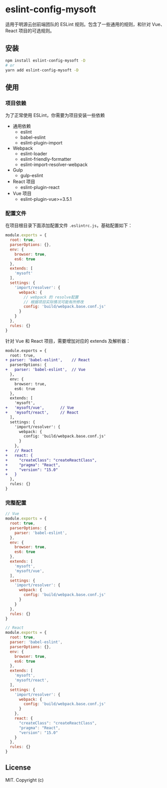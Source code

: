 # eslint-config-mysoft

适用于明源云创前端团队的 ESLint 规则。包含了一些通用的规则，和针对 Vue、 React 项目的可选规则。

## 安装

```bash
npm install eslint-config-mysoft -D
# or
yarn add eslint-config-mysoft -D
```

## 使用

### 项目依赖

为了正常使用 ESLint，你需要为项目安装一些依赖

- 通用依赖
  - eslint
  - babel-eslint
  - eslint-plugin-import
- Webpack
  - eslint-loader
  - eslint-friendly-formatter
  - eslint-import-resolver-webpack
- Gulp
  - gulp-eslint
- React 项目
  - eslint-plugin-react
- Vue 项目
  - eslint-plugin-vue>=3.5.1

### 配置文件

在项目根目录下面添加配置文件 `.eslintrc.js`，基础配置如下：

```js
module.exports = {
  root: true,
  parserOptions: {},
  env: {
    browser: true,
    es6: true
  },
  extends: [
    'mysoft'
  ],
  settings: {
    'import/resolver': {
      webpack: {
        // webpack 的 resolve配置
        // 根据项目实际情况可能有所修改
        config: 'build/webpack.base.conf.js'
      }
    }
  },
  rules: {}
}
```

针对 Vue 和 React 项目，需要增加对应的 extends 及解析器：

```diff
module.exports = {
  root: true,
+ parser: 'babel-eslint',    // React
  parserOptions: {
+   parser: 'babel-eslint',  // Vue
  },
  env: {
    browser: true,
    es6: true
  },
  extends: [
    'mysoft',
+   'mysoft/vue',       // Vue
+   'mysoft/react',     // React
  ],
  settings: {
    'import/resolver': {
      webpack: {
        config: 'build/webpack.base.conf.js'
      }
    },
+   // React
+   react: {
+     "createClass": "createReactClass",
+     "pragma": "React",
+     "version": "15.0"
+   }
  },
  rules: {}
}
```

### 完整配置

```js
// Vue
module.exports = {
  root: true,
  parserOptions: {
    parser: 'babel-eslint',
  },
  env: {
    browser: true,
    es6: true
  },
  extends: [
    'mysoft',
    'mysoft/vue',
  ],
  settings: {
    'import/resolver': {
      webpack: {
        config: 'build/webpack.base.conf.js'
      }
    }
  },
  rules: {}
}

// React
module.exports = {
  root: true,
  parser: 'babel-eslint',
  parserOptions: {},
  env: {
    browser: true,
    es6: true
  },
  extends: [
    'mysoft',
    'mysoft/react',
  ],
  settings: {
    'import/resolver': {
      webpack: {
        config: 'build/webpack.base.conf.js'
      }
    },
    react: {
      "createClass": "createReactClass",
      "pragma": "React",
      "version": "15.0"
    }
  },
  rules: {}
}
```

## License

MIT. Copyright (c)
